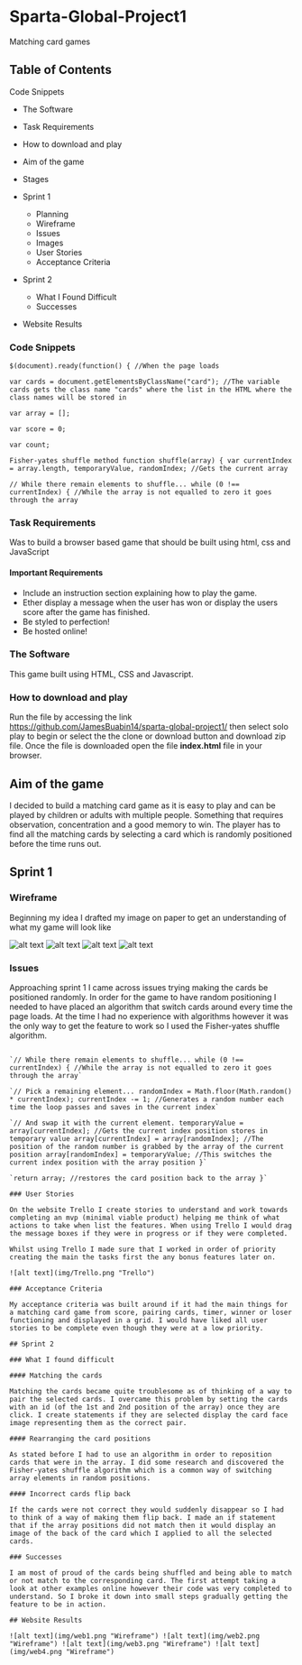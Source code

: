 # Sparta-Global-Project1

Matching card games

## Table of Contents

Code Snippets

- The Software
- Task Requirements
- How to download and play
- Aim of the game
- Stages
- Sprint 1

  - Planning
  - Wireframe
  - Issues
  - Images
  - User Stories
  - Acceptance Criteria

- Sprint 2

  - What I Found Difficult
  - Successes

- Website Results

### Code Snippets

`$(document).ready(function() { //When the page loads`

`var cards = document.getElementsByClassName("card"); //The variable cards gets the class name "cards" where the list in the HTML where the class names will be stored in`

`var array = [];`

`var score = 0;`

`var count;`

`Fisher-yates shuffle method function shuffle(array) { var currentIndex = array.length, temporaryValue, randomIndex; //Gets the current array`

`// While there remain elements to shuffle... while (0 !== currentIndex) { //While the array is not equalled to zero it goes through the array`

### Task Requirements

Was to build a browser based game that should be built using html, css and JavaScript

#### Important Requirements

- Include an instruction section explaining how to play the game.
- Ether display a message when the user has won or display the users score after the game has finished.
- Be styled to perfection!
- Be hosted online!

### The Software

This game built using HTML, CSS and Javascript.

### How to download and play

Run the file by accessing the link <https://github.com/JamesBuabin14/sparta-global-project1/> then select solo play to begin or select the the clone or download button and download zip file. Once the file is downloaded open the file **index.html** file in your browser.

## Aim of the game

I decided to build a matching card game as it is easy to play and can be played by children or adults with multiple people. Something that requires observation, concentration and a good memory to win. The player has to find all the matching cards by selecting a card which is randomly positioned before the time runs out.

## Sprint 1

### Wireframe

Beginning my idea I drafted my image on paper to get an understanding of what my game will look like

![alt text](img/wireframe1.jpg "Wireframe") ![alt text](img/wireframe2.jpg "Wireframe") ![alt text](img/wireframe3.jpg "Wireframe") ![alt text](img/wireframe4.jpg "Wireframe")

### Issues

Approaching sprint 1 I came across issues trying making the cards be positioned randomly. In order for the game to have random positioning I needed to have placed an algorithm that switch cards around every time the page loads. At the time I had no experience with algorithms however it was the only way to get the feature to work so I used the Fisher-yates shuffle algorithm.

```function shuffle(array) { var currentIndex = array.length, temporaryValue, randomIndex; //Gets the current array

`// While there remain elements to shuffle... while (0 !== currentIndex) { //While the array is not equalled to zero it goes through the array`

`// Pick a remaining element... randomIndex = Math.floor(Math.random() * currentIndex); currentIndex -= 1; //Generates a random number each time the loop passes and saves in the current index`

`// And swap it with the current element. temporaryValue = array[currentIndex]; //Gets the current index position stores in temporary value array[currentIndex] = array[randomIndex]; //The position of the random number is grabbed by the array of the current position array[randomIndex] = temporaryValue; //This switches the current index position with the array position }`

`return array; //restores the card position back to the array }`

### User Stories

On the website Trello I create stories to understand and work towards completing an mvp (minimal viable product) helping me think of what actions to take when list the features. When using Trello I would drag the message boxes if they were in progress or if they were completed.

Whilst using Trello I made sure that I worked in order of priority creating the main the tasks first the any bonus features later on.

![alt text](img/Trello.png "Trello")

### Acceptance Criteria

My acceptance criteria was built around if it had the main things for a matching card game from score, pairing cards, timer, winner or loser functioning and displayed in a grid. I would have liked all user stories to be complete even though they were at a low priority.

## Sprint 2

### What I found difficult

#### Matching the cards

Matching the cards became quite troublesome as of thinking of a way to pair the selected cards. I overcame this problem by setting the cards with an id (of the 1st and 2nd position of the array) once they are click. I create statements if they are selected display the card face image representing them as the correct pair.

#### Rearranging the card positions

As stated before I had to use an algorithm in order to reposition cards that were in the array. I did some research and discovered the Fisher-yates shuffle algorithm which is a common way of switching array elements in random positions.

#### Incorrect cards flip back

If the cards were not correct they would suddenly disappear so I had to think of a way of making them flip back. I made an if statement that if the array positions did not match then it would display an image of the back of the card which I applied to all the selected cards.

### Successes

I am most of proud of the cards being shuffled and being able to match or not match to the corresponding card. The first attempt taking a look at other examples online however their code was very completed to understand. So I broke it down into small steps gradually getting the feature to be in action.

## Website Results

![alt text](img/web1.png "Wireframe") ![alt text](img/web2.png "Wireframe") ![alt text](img/web3.png "Wireframe") ![alt text](img/web4.png "Wireframe")
